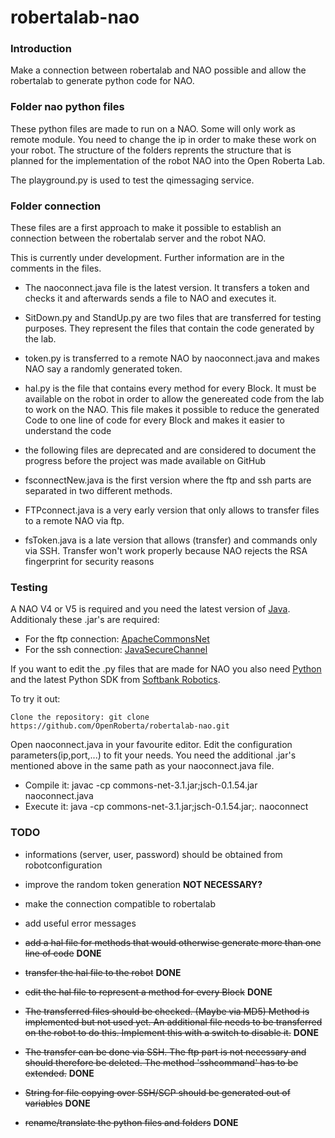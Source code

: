 # robertalab-nao

### Introduction
Make a connection between robertalab and NAO possible and allow the robertalab to generate python code for NAO.

### Folder nao python files

These python files are made to run on a NAO. Some will only work as remote module. You need to change the ip in order to make these work on your robot. The structure of the folders reprents the structure that is planned for the implementation of the robot NAO into the Open Roberta Lab.

The playground.py is used to test the qimessaging service.

### Folder connection

These files are a first approach to make it possible to establish an connection between the robertalab server and the robot NAO.

This is currently under development. Further information are in the comments in the files.

* The naoconnect.java file is the latest version. It transfers a token and checks it and afterwards sends a file to NAO and executes it.
* SitDown.py and StandUp.py are two files that are transferred for testing purposes. They represent the files that contain the code generated by the lab.
* token.py is transferred to a remote NAO by naoconnect.java and makes NAO say a randomly generated token.
* hal.py is the file that contains every method for every Block. It must be available on the robot in order to allow the genereated code from the lab to work on the NAO. This file makes it possible to reduce the generated Code to one line of code for every Block and  makes it easier to understand the code

* the following files are deprecated and are considered to document the progress before the project was made available on GitHub
* fsconnectNew.java is the first version where the ftp and ssh parts are separated in two different methods.
* FTPconnect.java is a very early version that only allows to transfer files to a remote NAO via ftp.
* fsToken.java is a late version that allows (transfer) and commands only via SSH. Transfer won't work properly because NAO rejects the RSA fingerprint for security reasons



### Testing

A NAO V4 or V5 is required and you need the latest version of [Java](https://java.com/de/download/).
Additionaly these .jar's are required:
* For the ftp connection: [ApacheCommonsNet](https://commons.apache.org/proper/commons-net/download_net.cgi)
* For the ssh connection: [JavaSecureChannel](http://www.jcraft.com/jsch/)

If you want to edit the .py files that are made for NAO you also need [Python](https://www.python.org/) and the latest Python SDK from [Softbank Robotics](https://www.ald.softbankrobotics.com/en).

To try it out:

    Clone the repository: git clone https://github.com/OpenRoberta/robertalab-nao.git

Open naoconnect.java in your favourite editor. Edit the configuration parameters(ip,port,...) to fit your needs. You need the additional .jar's mentioned above in the same path as your naoconnect.java file.
* Compile it: javac -cp commons-net-3.1.jar;jsch-0.1.54.jar naoconnect.java
* Execute it: java -cp commons-net-3.1.jar;jsch-0.1.54.jar;. naoconnect


### TODO

* informations (server, user, password) should be obtained from robotconfiguration
* improve the random token generation **NOT NECESSARY?**
* make the connection compatible to robertalab
* add useful error messages
* ~~add a hal file for methods that would otherwise generate more than one line of code~~ **DONE**
* ~~transfer the hal file to the robot~~ **DONE**
* ~~edit the hal file to represent a method for every Block~~ **DONE**

* ~~The transferred files should be checked. (Maybe via MD5) Method is implemented but not used yet. An additional file needs to be transferred on the robot to do this. Implement this with a switch to disable it.~~ **DONE**
* ~~The transfer can be done via SSH. The ftp part is not necessary and should therefore be deleted. The method 'sshcommand' has to be extended.~~ **DONE**
* ~~String for file copying over SSH/SCP should be generated out of variables~~ **DONE**
* ~~rename/translate the python files and folders~~ **DONE**

